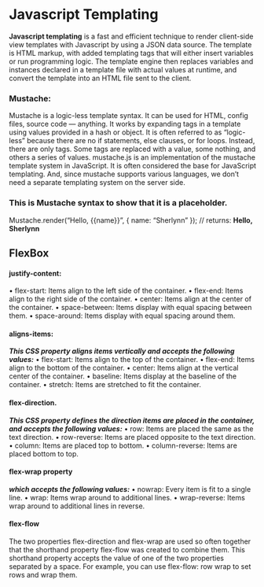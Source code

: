 # Javascript Templating
**Javascript templating** is a fast and efficient technique to render client-side view templates with Javascript by using a JSON data source. The template is HTML markup, with added templating tags that will either insert variables or run programming logic.
The template engine then replaces variables and instances declared in a template file with actual values at runtime, and convert the template into an HTML file sent to the client.

### Mustache:

Mustache is a logic-less template syntax. It can be used for HTML, config files, source code — anything. It works by expanding tags in a template using values provided in a hash or object.
It is often referred to as “logic-less” because there are no if statements, else clauses, or for loops. Instead, there are only tags. Some tags are replaced with a value, some nothing, and others a series of values.
mustache.js is an implementation of the mustache template system in JavaScript. It is often considered the base for JavaScript templating. And, since mustache supports various languages, we don’t need a separate templating system on the server side.
### This is Mustache syntax to show that it is a placeholder.
Mustache.render(“Hello, {{name}}”, { name: “Sherlynn” });
// returns: **Hello, Sherlynn**

## FlexBox
#### justify-content:
•	flex-start: Items align to the left side of the container.
•	flex-end: Items align to the right side of the container.
•	center: Items align at the center of the container.
•	space-between: Items display with equal spacing between them.
•	space-around: Items display with equal spacing around them.

#### aligns-items:
***This CSS property aligns items vertically and accepts the following values:***
•	flex-start: Items align to the top of the container.
•	flex-end: Items align to the bottom of the container.
•	center: Items align at the vertical center of the container.
•	baseline: Items display at the baseline of the container.
•	stretch: Items are stretched to fit the container.

#### flex-direction.
***This CSS property defines the direction items are placed in the container, and accepts the following values:***
•	row: Items are placed the same as the text direction.
•	row-reverse: Items are placed opposite to the text direction.
•	column: Items are placed top to bottom.
•	column-reverse: Items are placed bottom to top.

#### flex-wrap property
 ***which accepts the following values:***
•	nowrap: Every item is fit to a single line.
•	wrap: Items wrap around to additional lines.
•	wrap-reverse: Items wrap around to additional lines in reverse.

#### flex-flow
The two properties flex-direction and flex-wrap are used so often together that the shorthand property flex-flow was created to combine them. This shorthand property accepts the value of one of the two properties separated by a space.
For example, you can use flex-flow: row wrap to set rows and wrap them.


